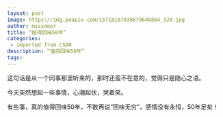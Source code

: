 ```yaml
---
layout: post
image: https://img.peapix.com/15718187039679646864_320.jpg
author: missdeer
title: “值得回味50年”
categories: 
 - imported from CSDN
description: “值得回味50年”
tags: 
---
```


这句话是从一个同事那里听来的，那时还蛮不在意的，觉得只是随心之语。

今天突然想起一些事情，心潮起伏，哭着笑。

有些事，真的值得回味50年，不敢再说“回味无穷”，感情没有永恒，50年足矣！
